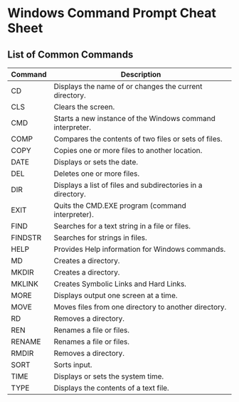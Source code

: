 # Windows Command Prompt Cheat Sheet


## List of Common Commands

| Command    | Description |
| ---------- | ----------- |
| CD         | Displays the name of or changes the current directory. |
| CLS        | Clears the screen. |
| CMD        | Starts a new instance of the Windows command interpreter. |
| COMP       | Compares the contents of two files or sets of files. |
| COPY       | Copies one or more files to another location. |
| DATE       | Displays or sets the date. |
| DEL        | Deletes one or more files. |
| DIR        | Displays a list of files and subdirectories in a directory. |
| EXIT       | Quits the CMD.EXE program (command interpreter). |
| FIND       | Searches for a text string in a file or files. |
| FINDSTR    | Searches for strings in files. |
| HELP       | Provides Help information for Windows commands. |
| MD         | Creates a directory. |
| MKDIR      | Creates a directory. |
| MKLINK     | Creates Symbolic Links and Hard Links. |
| MORE       | Displays output one screen at a time. |
| MOVE       | Moves files from one directory to another directory. |
| RD         | Removes a directory. |
| REN        | Renames a file or files. |
| RENAME     | Renames a file or files. |
| RMDIR      | Removes a directory. |
| SORT       | Sorts input. |
| TIME       | Displays or sets the system time. |
| TYPE       | Displays the contents of a text file. |
